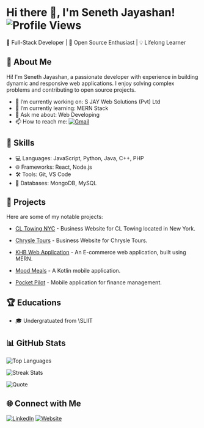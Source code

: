 # Hi there 👋, I'm Seneth Jayashan!![Profile Views](https://komarev.com/ghpvc/?username=S-JAY-Web-Solutions&color=blue)

🚀 Full-Stack Developer | 🌱 Open Source Enthusiast | 💡 Lifelong Learner

## 💼 About Me

Hi! I'm Seneth Jayashan, a passionate developer with experience in building dynamic and responsive web applications. I enjoy solving complex problems and contributing to open source projects.

* 🔭 I’m currently working on: S JAY Web Solutions (Pvt) Ltd
* 🌱 I’m currently learning: MERN Stack
* 💬 Ask me about: Web Developing
* 📫 How to reach me: [![Gmail](https://img.shields.io/badge/Gmail-red)](mailto:sjayashan35@gmail.com)
 

## 🌟 Skills

* 💻 Languages: JavaScript, Python, Java, C++, PHP
* 🌐 Frameworks: React, Node.js
* 🛠️ Tools: Git, VS Code
* 📂 Databases: MongoDB, MySQL

## 🚀 Projects

Here are some of my notable projects:

* [CL Towing NYC](https://cltowingnyc.com) - Business Website for CL Towing located in New York.
* [Chrysle Tours](https://chrysletours.com) - Business Website for Chrysle Tours.

* [KHB Web Application](https://github.com/S-JAY-Web-Solutions/KHB-Web-Application) - An E-commerce web application, built using MERN.
* [Mood Meals](https://github.com/S-JAY-Web-Solutions/Mood-Meals) - A Kotlin mobile application.
* [Pocket Pilot](https://github.com/S-JAY-Web-Solutions/Pocket-Pilot) - Mobile application for finance management.

## 🏆 Educations

* 🎓 Undergratuated from \SLIIT

## 📊 GitHub Stats

![Top Languages](https://github-readme-stats.vercel.app/api/top-langs/?username=S-JAY-Web-Solutions\&layout=compact\&theme=radical)

![Streak Stats](https://github-readme-streak-stats.herokuapp.com/?user=S-JAY-Web-Solutions\&theme=radical)

![Quote](https://quotes-github-readme.vercel.app/api?type=horizontal&theme=radical)


## 🌐 Connect with Me

[![LinkedIn](https://img.shields.io/badge/LinkedIn-Profile-blue)](https://www.linkedin.com/in/seneth-jayashan/)
[![Website](https://img.shields.io/badge/Website-Visit-green)](https://sjaywebsolutions.lk)
